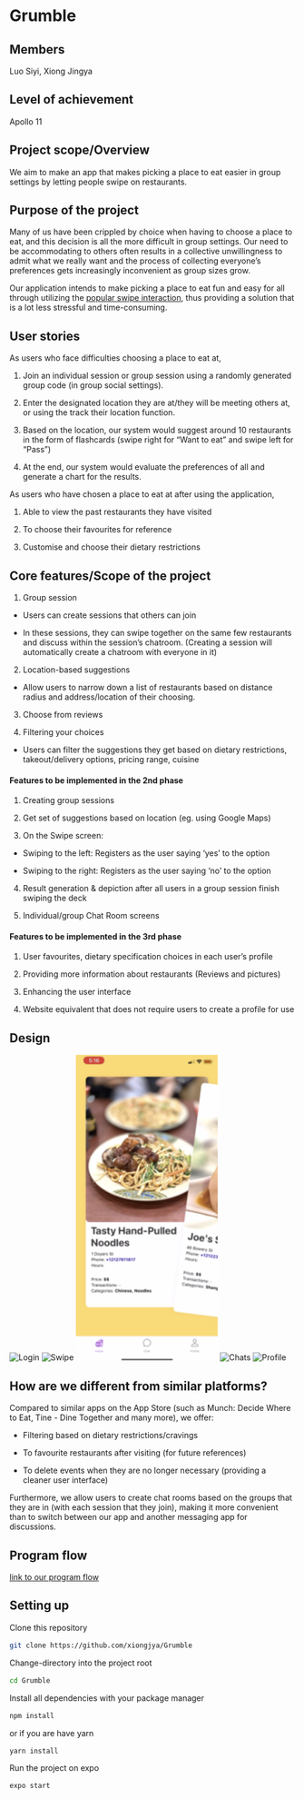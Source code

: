 # Grumble
## Members
Luo Siyi, Xiong Jingya

## Level of achievement
Apollo 11

## Project scope/Overview
We aim to make an app that makes picking a place to eat easier in group settings by letting people swipe on restaurants.

## Purpose of the project
Many of us have been crippled by choice when having to choose a place to eat, and this decision is all the more difficult in group settings. Our need to be accommodating to others often results in a collective unwillingness to admit what we really want and the process of collecting everyone’s preferences gets increasingly inconvenient as group sizes grow. 

Our application intends to make picking a place to eat fun and easy for all through utilizing the [popular swipe interaction](https://www.researchgate.net/publication/292387126_Power_of_the_Swipe_Why_Mobile_Websites_Should_Add_Horizontal_Swiping_to_Tapping_Clicking_and_Scrolling_Interaction_Techniques), thus providing a solution that is a lot less stressful and time-consuming.

## User stories
As users who face difficulties choosing a place to eat at, 

1. Join an individual session or group session using a randomly generated group code (in group social settings).

2. Enter the designated location they are at/they will be meeting others at, or using the track their location function.

3. Based on the location, our system would suggest around 10 restaurants in the form of flashcards (swipe right for “Want to eat” and swipe left for “Pass”)

4. At the end, our system would evaluate the preferences of all and generate a chart for the results.

As users who have chosen a place to eat at after using the application,

1. Able to view the past restaurants they have visited

2. To choose their favourites for reference

3. Customise and choose their dietary restrictions

## Core features/Scope of the project
1. Group session

- Users can create sessions that others can join

- In these sessions, they can swipe together on the same few restaurants and discuss within the session’s chatroom. (Creating a session will automatically create a chatroom with everyone in it)

2. Location-based suggestions

- Allow users to narrow down a list of restaurants based on distance radius and address/location of their choosing.

3. Choose from reviews

4. Filtering your choices

- Users can filter the suggestions they get based on dietary restrictions, takeout/delivery options, pricing range, cuisine

#### Features to be implemented in the 2nd phase
1. Creating group sessions

2. Get set of suggestions based on location (eg. using Google Maps)

3. On the Swipe screen: 

- Swiping to the left: Registers as the user saying ‘yes’ to the option

- Swiping to the right: Registers as the user saying ‘no’ to the option

4. Result generation & depiction after all users in a group session finish swiping the deck

5. Individual/group Chat Room screens

#### Features to be implemented in the 3rd phase
1. User favourites, dietary specification choices in each user’s profile

2. Providing more information about restaurants (Reviews and pictures)

3. Enhancing the user interface

4. Website equivalent that does not require users to create a profile for use

## Design
<img
  width="250"
  alt="Login"
  src="https://github.com/xiongjya/Grumble/blob/main/images/login.PNG">
 <img
  width="250"
  alt="Swipe"
  src="https://github.com/xiongjya/Grumble/blob/main/images/swipescreen.PNG">
 <img
  width="250"
  alt="Swiping in action"
  src="https://github.com/xiongjya/Grumble/blob/main/images/swipe-in-action.PNG">
 <img
  width="250"
  alt="Chats"
  src="https://github.com/xiongjya/Grumble/blob/main/images/chatrooms.PNG">
 <img
  width="250"
  alt="Profile"
  src="https://github.com/xiongjya/Grumble/blob/main/images/profile.PNG">
  
## How are we different from similar platforms?
Compared to similar apps on the App Store (such as Munch: Decide Where to Eat, Tine - Dine Together and many more), we offer:

- Filtering based on dietary restrictions/cravings

- To favourite restaurants after visiting (for future references)

- To delete events when they are no longer necessary (providing a cleaner user interface)

Furthermore, we allow users to create chat rooms based on the groups that they are in (with each session that they join), making it more convenient than to switch between our app and another messaging app for discussions. 

## Program flow
[link to our program flow](https://drive.google.com/file/d/1h1k37xQHQRe5aB-pYbATqt9dqcVo2EZw/view?usp=sharing)

## Setting up
Clone this repository
```bash
git clone https://github.com/xiongjya/Grumble
```
Change-directory into the project root
```bash
cd Grumble
```
Install all dependencies with your package manager
```bash
npm install
```
or if you are have yarn
```bash
yarn install
```
Run the project on expo
```bash
expo start
```
